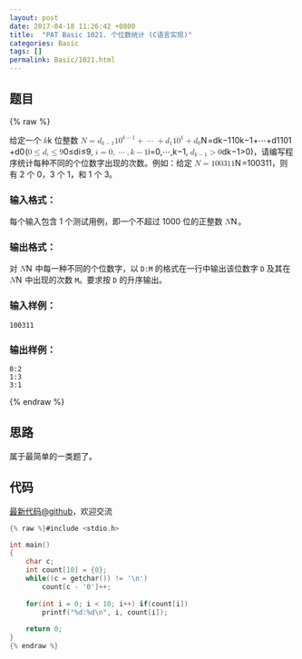 ```yaml
---
layout: post
date: 2017-04-18 11:26:42 +0800
title:  "PAT Basic 1021. 个位数统计 (C语言实现)"
categories: Basic
tags: []
permalink: Basic/1021.html
---
```


## 题目

{% raw %}<div class="ques-view"><p>给定一个 <span class="katex"><span class="katex-mathml"><math><mrow><mi>k</mi></mrow>k</math></span><span aria-hidden="true" class="katex-html"><span class="strut" style="height:0.69444em;"></span><span class="strut bottom" style="height:0.69444em;vertical-align:0em;"></span><span class="base textstyle uncramped"><span class="mord mathit" style="margin-right:0.03148em;">k</span></span></span></span> 位整数 <span class="katex"><span class="katex-mathml"><math><mrow><mi>N</mi><mo>=</mo><msub><mi>d</mi><mrow><mi>k</mi><mo>−</mo><mn>1</mn></mrow></msub><mn>1</mn><msup><mn>0</mn><mrow><mi>k</mi><mo>−</mo><mn>1</mn></mrow></msup><mo>+</mo><mo>⋯</mo><mo>+</mo><msub><mi>d</mi><mn>1</mn></msub><mn>1</mn><msup><mn>0</mn><mn>1</mn></msup><mo>+</mo><msub><mi>d</mi><mn>0</mn></msub></mrow>N = d_{k-1}10^{k-1} + \cdots + d_1 10^1 + d_0</math></span><span aria-hidden="true" class="katex-html"><span class="strut" style="height:0.849108em;"></span><span class="strut bottom" style="height:1.057439em;vertical-align:-0.208331em;"></span><span class="base textstyle uncramped"><span class="mord mathit" style="margin-right:0.10903em;">N</span><span class="mrel">=</span><span class="mord"><span class="mord mathit">d</span><span class="msupsub"><span class="vlist"><span style="top:0.15em;margin-right:0.05em;margin-left:0em;"><span class="fontsize-ensurer reset-size5 size5"><span style="font-size:0em;">​</span></span><span class="reset-textstyle scriptstyle cramped mtight"><span class="mord scriptstyle cramped mtight"><span class="mord mathit mtight" style="margin-right:0.03148em;">k</span><span class="mbin mtight">−</span><span class="mord mathrm mtight">1</span></span></span></span><span class="baseline-fix"><span class="fontsize-ensurer reset-size5 size5"><span style="font-size:0em;">​</span></span>​</span></span></span></span><span class="mord mathrm">1</span><span class="mord"><span class="mord mathrm">0</span><span class="msupsub"><span class="vlist"><span style="top:-0.363em;margin-right:0.05em;"><span class="fontsize-ensurer reset-size5 size5"><span style="font-size:0em;">​</span></span><span class="reset-textstyle scriptstyle uncramped mtight"><span class="mord scriptstyle uncramped mtight"><span class="mord mathit mtight" style="margin-right:0.03148em;">k</span><span class="mbin mtight">−</span><span class="mord mathrm mtight">1</span></span></span></span><span class="baseline-fix"><span class="fontsize-ensurer reset-size5 size5"><span style="font-size:0em;">​</span></span>​</span></span></span></span><span class="mbin">+</span><span class="minner">⋯</span><span class="mbin">+</span><span class="mord"><span class="mord mathit">d</span><span class="msupsub"><span class="vlist"><span style="top:0.15em;margin-right:0.05em;margin-left:0em;"><span class="fontsize-ensurer reset-size5 size5"><span style="font-size:0em;">​</span></span><span class="reset-textstyle scriptstyle cramped mtight"><span class="mord mathrm mtight">1</span></span></span><span class="baseline-fix"><span class="fontsize-ensurer reset-size5 size5"><span style="font-size:0em;">​</span></span>​</span></span></span></span><span class="mord mathrm">1</span><span class="mord"><span class="mord mathrm">0</span><span class="msupsub"><span class="vlist"><span style="top:-0.363em;margin-right:0.05em;"><span class="fontsize-ensurer reset-size5 size5"><span style="font-size:0em;">​</span></span><span class="reset-textstyle scriptstyle uncramped mtight"><span class="mord mathrm mtight">1</span></span></span><span class="baseline-fix"><span class="fontsize-ensurer reset-size5 size5"><span style="font-size:0em;">​</span></span>​</span></span></span></span><span class="mbin">+</span><span class="mord"><span class="mord mathit">d</span><span class="msupsub"><span class="vlist"><span style="top:0.15em;margin-right:0.05em;margin-left:0em;"><span class="fontsize-ensurer reset-size5 size5"><span style="font-size:0em;">​</span></span><span class="reset-textstyle scriptstyle cramped mtight"><span class="mord mathrm mtight">0</span></span></span><span class="baseline-fix"><span class="fontsize-ensurer reset-size5 size5"><span style="font-size:0em;">​</span></span>​</span></span></span></span></span></span></span> (<span class="katex"><span class="katex-mathml"><math><mrow><mn>0</mn><mo>≤</mo><msub><mi>d</mi><mi>i</mi></msub><mo>≤</mo><mn>9</mn></mrow>0\le d_i \le 9</math></span><span aria-hidden="true" class="katex-html"><span class="strut" style="height:0.69444em;"></span><span class="strut bottom" style="height:0.84444em;vertical-align:-0.15em;"></span><span class="base textstyle uncramped"><span class="mord mathrm">0</span><span class="mrel">≤</span><span class="mord"><span class="mord mathit">d</span><span class="msupsub"><span class="vlist"><span style="top:0.15em;margin-right:0.05em;margin-left:0em;"><span class="fontsize-ensurer reset-size5 size5"><span style="font-size:0em;">​</span></span><span class="reset-textstyle scriptstyle cramped mtight"><span class="mord mathit mtight">i</span></span></span><span class="baseline-fix"><span class="fontsize-ensurer reset-size5 size5"><span style="font-size:0em;">​</span></span>​</span></span></span></span><span class="mrel">≤</span><span class="mord mathrm">9</span></span></span></span>, <span class="katex"><span class="katex-mathml"><math><mrow><mi>i</mi><mo>=</mo><mn>0</mn><mo separator="true">,</mo><mo>⋯</mo><mo separator="true">,</mo><mi>k</mi><mo>−</mo><mn>1</mn></mrow>i=0,\cdots ,k-1</math></span><span aria-hidden="true" class="katex-html"><span class="strut" style="height:0.69444em;"></span><span class="strut bottom" style="height:0.8888799999999999em;vertical-align:-0.19444em;"></span><span class="base textstyle uncramped"><span class="mord mathit">i</span><span class="mrel">=</span><span class="mord mathrm">0</span><span class="mpunct">,</span><span class="minner">⋯</span><span class="mpunct">,</span><span class="mord mathit" style="margin-right:0.03148em;">k</span><span class="mbin">−</span><span class="mord mathrm">1</span></span></span></span>, <span class="katex"><span class="katex-mathml"><math><mrow><msub><mi>d</mi><mrow><mi>k</mi><mo>−</mo><mn>1</mn></mrow></msub><mo>&gt;</mo><mn>0</mn></mrow>d_{k-1}&gt;0</math></span><span aria-hidden="true" class="katex-html"><span class="strut" style="height:0.69444em;"></span><span class="strut bottom" style="height:0.902771em;vertical-align:-0.208331em;"></span><span class="base textstyle uncramped"><span class="mord"><span class="mord mathit">d</span><span class="msupsub"><span class="vlist"><span style="top:0.15em;margin-right:0.05em;margin-left:0em;"><span class="fontsize-ensurer reset-size5 size5"><span style="font-size:0em;">​</span></span><span class="reset-textstyle scriptstyle cramped mtight"><span class="mord scriptstyle cramped mtight"><span class="mord mathit mtight" style="margin-right:0.03148em;">k</span><span class="mbin mtight">−</span><span class="mord mathrm mtight">1</span></span></span></span><span class="baseline-fix"><span class="fontsize-ensurer reset-size5 size5"><span style="font-size:0em;">​</span></span>​</span></span></span></span><span class="mrel">&gt;</span><span class="mord mathrm">0</span></span></span></span>)，请编写程序统计每种不同的个位数字出现的次数。例如：给定 <span class="katex"><span class="katex-mathml"><math><mrow><mi>N</mi><mo>=</mo><mn>1</mn><mn>0</mn><mn>0</mn><mn>3</mn><mn>1</mn><mn>1</mn></mrow>N = 100311</math></span><span aria-hidden="true" class="katex-html"><span class="strut" style="height:0.68333em;"></span><span class="strut bottom" style="height:0.68333em;vertical-align:0em;"></span><span class="base textstyle uncramped"><span class="mord mathit" style="margin-right:0.10903em;">N</span><span class="mrel">=</span><span class="mord mathrm">1</span><span class="mord mathrm">0</span><span class="mord mathrm">0</span><span class="mord mathrm">3</span><span class="mord mathrm">1</span><span class="mord mathrm">1</span></span></span></span>，则有 2 个 0，3 个 1，和 1 个 3。</p>
<h3 id="-">输入格式：</h3>
<p>每个输入包含 1 个测试用例，即一个不超过 1000 位的正整数 <span class="katex"><span class="katex-mathml"><math><mrow><mi>N</mi></mrow>N</math></span><span aria-hidden="true" class="katex-html"><span class="strut" style="height:0.68333em;"></span><span class="strut bottom" style="height:0.68333em;vertical-align:0em;"></span><span class="base textstyle uncramped"><span class="mord mathit" style="margin-right:0.10903em;">N</span></span></span></span>。</p>
<h3 id="-">输出格式：</h3>
<p>对 <span class="katex"><span class="katex-mathml"><math><mrow><mi>N</mi></mrow>N</math></span><span aria-hidden="true" class="katex-html"><span class="strut" style="height:0.68333em;"></span><span class="strut bottom" style="height:0.68333em;vertical-align:0em;"></span><span class="base textstyle uncramped"><span class="mord mathit" style="margin-right:0.10903em;">N</span></span></span></span> 中每一种不同的个位数字，以 <code>D:M</code> 的格式在一行中输出该位数字 <code>D</code> 及其在 <span class="katex"><span class="katex-mathml"><math><mrow><mi>N</mi></mrow>N</math></span><span aria-hidden="true" class="katex-html"><span class="strut" style="height:0.68333em;"></span><span class="strut bottom" style="height:0.68333em;vertical-align:0em;"></span><span class="base textstyle uncramped"><span class="mord mathit" style="margin-right:0.10903em;">N</span></span></span></span> 中出现的次数 <code>M</code>。要求按 <code>D</code> 的升序输出。</p>
<h3 id="-">输入样例：</h3>
<pre><code class="lang-in">100311
</code></pre>
<h3 id="-">输出样例：</h3>
<pre><code class="lang-out">0:2
1:3
3:1
</code></pre>
</div>{% endraw %}

## 思路

属于最简单的一类题了。

## 代码

[最新代码@github](https://github.com/OliverLew/PAT/blob/master/PATBasic/1021.c)，欢迎交流
```c
{% raw %}#include <stdio.h>

int main()
{
    char c;
    int count[10] = {0};
    while((c = getchar()) != '\n')
        count[c - '0']++;
    
    for(int i = 0; i < 10; i++) if(count[i])
        printf("%d:%d\n", i, count[i]);
    
    return 0;
}
{% endraw %}
```